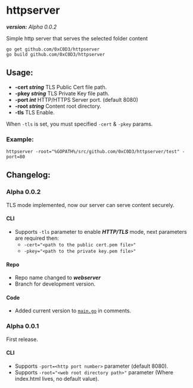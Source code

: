 # httpserver
_**version:** Alpha 0.0.2_

Simple http server that serves the selected folder content

    go get github.com/0xC0D3/httpserver
    go build github.com/0xC0D3/httpserver

## Usage:
- **-cert _string_** TLS Public Cert file path.
- **-pkey _string_** TLS Private Key file path.
- **-port _int_** HTTP/HTTPS Server port. (default 8080)
- **-root _string_** Content root directory.
- **-tls** TLS Enable.

When `-tls` is set, you must specified `-cert` & `-pkey` params. 

### Example:
    httpserver -root="%GOPATH%/src/github.com/0xC0D3/httpserver/test" -port=80

## Changelog:

### Alpha 0.0.2
TLS mode implemented, now our server can serve content securely.

#### CLI
- Supports `-tls` parameter to enable _**HTTP/TLS**_ mode, next parameters are required then:
    - `-cert="<path to the public cert.pem file>"`
    - `-pkey="<path to the private key.pem file>"`
    
#### Repo
- Repo name changed to _**webserver**_
- Branch for development version.

#### Code
- Added current version to [`main.go`](https://github.com/0xC0D3/webserver/blob/master/main.go#L3) in comments.

### Alpha 0.0.1
First release.
#### CLI
- Supports `-port=<http port number>` parameter (default 8080).
- Supports `-root="<web root directory path>"` parameter (Where index.html lives, no default value).